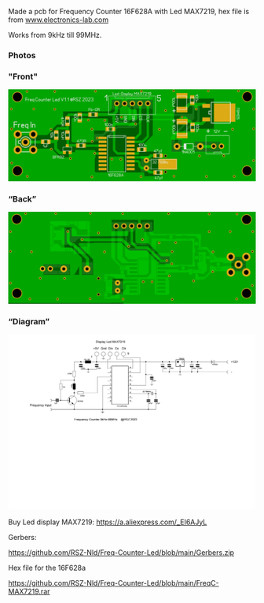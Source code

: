 Made a pcb for
Frequency Counter 16F628A with Led MAX7219, hex file is from www.electronics-lab.com

Works from 9kHz till 99MHz.
### Photos
### "Front"
![Photo 010]( https://github.com/RSZ-Nld/Freq-Counter-Led/blob/main/Front.JPG)
### “Back”
![Photo 1]( https://github.com/RSZ-Nld/Freq-Counter-Led/blob/main/Back.JPG)
### “Diagram”
![Photo 0](https://github.com/RSZ-Nld/Freq-Counter-Led/blob/main/Diagram-Led.JPG)

Buy Led display MAX7219:
https://a.aliexpress.com/_EI6AJyL

Gerbers:

https://github.com/RSZ-Nld/Freq-Counter-Led/blob/main/Gerbers.zip

Hex file for the 16F628a

https://github.com/RSZ-Nld/Freq-Counter-Led/blob/main/FreqC-MAX7219.rar
